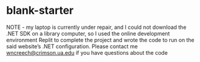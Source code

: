 ﻿# blank-starter

NOTE - my laptop is currently under repair, and I could not download the .NET SDK on a library computer, so I used the online development environment Replit to complete the project and wrote the code to run on the said website’s .NET configuration. Please contact me wncreech@crimson.ua.edu if you have questions about the code
